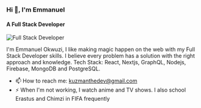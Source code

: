 ### Hi 👋, I'm Emmanuel
#### A Full Stack Developer
![Full Stack Developer](https://www.wallpapertip.com/wmimgs/225-2257906_hello-world-wallpaper.png)


I'm Emmanuel Okwuzi, I like making magic happen on the web with my Full Stack Developer skills. I believe every problem has a solution with the right approach and knowledge.
Tech Stack: React, Nextjs, GraphQL, Nodejs, Firebase, MongoDB and PostgreSQL.

- 📫 How to reach me: kuzmanthedev@gmail.com 
- ⚡ When I'm not working, I watch anime and TV shows. I also school Erastus and Chimzi in FIFA frequently
